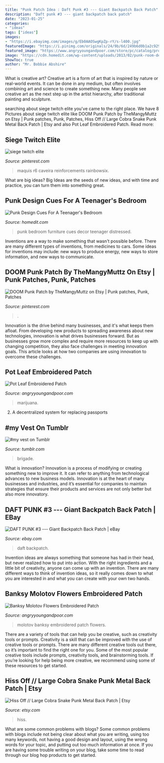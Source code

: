 ```yaml
---
title: "Punk Patch Idea : Daft Punk #3 --- Giant Backpatch Back Patch"
description: "Daft punk #3 --- giant backpatch back patch"
date: "2023-01-25"
categories:
- "ideas"
tags: ["ideas"]
images:
- "https://i.ebayimg.com/images/g/Eb0AAOSwgKpZp-rY/s-l400.jpg"
featuredImage: "https://i.pinimg.com/originals/24/9b/6d/249b6d0b1a2c9290c473d2af39197c4c.png"
featured_image: "https://www.angryyoungandpoor.com/store/pc/catalog/products/patches/vlrep113.jpg"
image: "https://cdn.homedit.com/wp-content/uploads/2013/02/punk-room-decor.jpg"
ShowToc: true
author: "Mr. Bobbie Abshire"
---
```



What is creative art?
Creative art is a form of art that is inspired by nature or real-world events. It can be done in any medium, but often involves combining art and science to create something new. Many people see creative art as the next step up in the artist hierarchy, after traditional painting and sculpture.

	

		
searching about siege twitch elite you've came to the right place. We have 8 Pictures about siege twitch elite like DOOM Punk Patch by TheMangyMuttz on Etsy | Punk patches, Punk, Patches, Hiss Off // Large Cobra Snake Punk Metal Back Patch | Etsy and also Pot Leaf Embroidered Patch. Read more:
		
    
## Siege Twitch Elite

<img loading=lazy src="https://i.pinimg.com/originals/24/9b/6d/249b6d0b1a2c9290c473d2af39197c4c.png" onerror="this.onerror=null;this.src='https://tse4.mm.bing.net/th?id=OIP.NYkHQdB8O-JKVPjzJAfEpgHaEJ&amp;pid=15.1';" alt="siege twitch elite">

_Source: pinterest.com_

>maquis r6 caveira reinforcements rainbowsix. 

	

What are big ideas?
Big Ideas are the seeds of new ideas, and with time and practice, you can turn them into something great.

    
## Punk Design Cues For A Teenager&#039;s Bedroom

<img loading=lazy src="https://cdn.homedit.com/wp-content/uploads/2013/02/punk-room-decor.jpg" onerror="this.onerror=null;this.src='https://tse1.mm.bing.net/th?id=OIP.jY-riOFj2Xx44Dpzz4xIUAHaEu&amp;pid=15.1';" alt="Punk Design Cues For A Teenager&#039;s Bedroom">

_Source: homedit.com_

>punk bedroom furniture cues decor teenager distressed. 

	

Inventions are a way to make something that wasn't possible before. There are many different types of inventions, from medicines to cars. Some ideas for inventions may include: new ways to produce energy, new ways to store information, and new ways to communicate.

    
## DOOM Punk Patch By TheMangyMuttz On Etsy | Punk Patches, Punk, Patches

<img loading=lazy src="https://i.pinimg.com/736x/bc/bb/95/bcbb95597d54259058c0190c5e8088ea--punk-patches.jpg" onerror="this.onerror=null;this.src='https://tse4.mm.bing.net/th?id=OIP.LvOLmKc2WvWmWHTCIKRCgwHaJ3&amp;pid=15.1';" alt="DOOM Punk Patch by TheMangyMuttz on Etsy | Punk patches, Punk, Patches">

_Source: pinterest.com_

>. 

	

Innovation is the drive behind many businesses, and it's what keeps them afloat. From developing new products to spreading awareness about new technologies, innovation is what drives businesses forward. But as businesses grow more complex and require more resources to keep up with changing competition, they also face challenges in meeting innovation goals. This article looks at how two companies are using innovation to overcome these challenges.

    
## Pot Leaf Embroidered Patch

<img loading=lazy src="https://www.angryyoungandpoor.com/store/pc/catalog/products/patches/potepvlr.jpg" onerror="this.onerror=null;this.src='https://tse1.mm.bing.net/th?id=OIP.oCZegoPIpoO5j94tC_WdbAHaHa&amp;pid=15.1';" alt="Pot Leaf Embroidered Patch">

_Source: angryyoungandpoor.com_

>marijuana. 

	

2. A decentralized system for replacing passports 

    
## #my Vest On Tumblr

<img loading=lazy src="https://64.media.tumblr.com/217afd1d529f364f4be603da8056fbb1/tumblr_p6d0jgZkzc1w8ltcso2_500.jpg" onerror="this.onerror=null;this.src='https://tse3.mm.bing.net/th?id=OIP.f_dkz5Kqq47Z3uXtL1dPuwHaJ3&amp;pid=15.1';" alt="#my vest on Tumblr">

_Source: tumblr.com_

>brigade. 

	

What is innovation?
Innovation is a process of modifying or creating something new to improve it. It can refer to anything from technological advances to new business models. Innovation is at the heart of many businesses and industries, and it’s essential for companies to maintain strategies that ensure their products and services are not only better but also more innovatory.

    
## DAFT PUNK #3 --- Giant Backpatch Back Patch | EBay

<img loading=lazy src="https://i.ebayimg.com/images/g/Eb0AAOSwgKpZp-rY/s-l400.jpg" onerror="this.onerror=null;this.src='https://tse1.mm.bing.net/th?id=OIP.grnYcOMTG7WPyZIkZ6WJDQAAAA&amp;pid=15.1';" alt="DAFT PUNK #3 --- Giant Backpatch Back Patch | eBay">

_Source: ebay.com_

>daft backpatch. 

	

Invention ideas are always something that someone has had in their head, but never realized how to put into action. With the right ingredients and a little bit of creativity, anyone can come up with an invention. There are many different ways to think of invention ideas, so it really comes down to what you are interested in and what you can create with your own two hands.

    
## Banksy Molotov Flowers Embroidered Patch

<img loading=lazy src="https://www.angryyoungandpoor.com/store/pc/catalog/products/patches/vlrep113.jpg" onerror="this.onerror=null;this.src='https://tse2.mm.bing.net/th?id=OIP.NhNEIirwrwnoooCd2dh0PQHaIF&amp;pid=15.1';" alt="Banksy Molotov Flowers Embroidered Patch">

_Source: angryyoungandpoor.com_

>molotov banksy embroidered patch flowers. 

	

There are a variety of tools that can help you be creative, such as creativity tools or prompts.
Creativity is a skill that can be improved with the use of creative tools or prompts. There are many different creative tools out there, so it’s important to find the right one for you. Some of the most popular creative tools include prompts, creativity tools, and brainstorming tools. If you’re looking for help being more creative, we recommend using some of these resources to get started.

    
## Hiss Off // Large Cobra Snake Punk Metal Back Patch | Etsy

<img loading=lazy src="https://i.etsystatic.com/6572419/r/il/2b5d59/2024054309/il_794xN.2024054309_trg4.jpg" onerror="this.onerror=null;this.src='https://tse1.mm.bing.net/th?id=OIP.u3eb4gxwfLJM8RuStXefHgHaNJ&amp;pid=15.1';" alt="Hiss Off // Large Cobra Snake Punk Metal Back Patch | Etsy">

_Source: etsy.com_

>hiss. 

	

What are some common problems with blogs?
Some common problems with blogs include not being clear about what you are writing, using too many keywords, not having a good design and layout, using the wrong words for your topic, and putting out too much information at once. If you are having some trouble writing on your blog, take some time to read through our blog hop products to get started.

